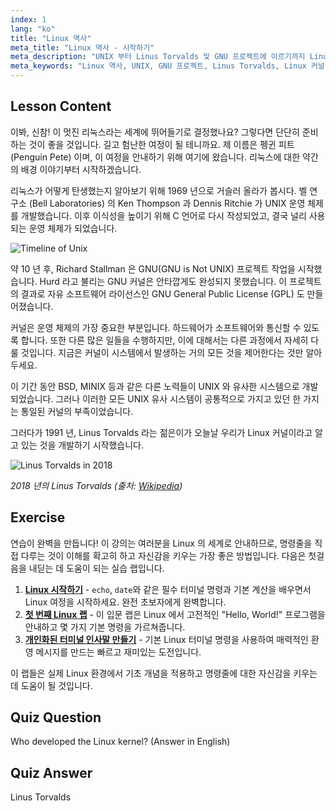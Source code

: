 ```yaml
---
index: 1
lang: "ko"
title: "Linux 역사"
meta_title: "Linux 역사 - 시작하기"
meta_description: "UNIX 부터 Linus Torvalds 및 GNU 프로젝트에 이르기까지 Linux 의 역사에 대해 알아보세요. 초보자를 위한 기원과 진화를 이해합니다."
meta_keywords: "Linux 역사, UNIX, GNU 프로젝트, Linus Torvalds, Linux 커널, 초보자 Linux, Linux 튜토리얼, Linux 가이드"
---
```


## Lesson Content

이봐, 신참! 이 멋진 리눅스라는 세계에 뛰어들기로 결정했나요? 그렇다면 단단히 준비하는 것이 좋을 것입니다. 길고 험난한 여정이 될 테니까요. 제 이름은 펭귄 피트 (Penguin Pete) 이며, 이 여정을 안내하기 위해 여기에 왔습니다. 리눅스에 대한 약간의 배경 이야기부터 시작하겠습니다.

리눅스가 어떻게 탄생했는지 알아보기 위해 1969 년으로 거슬러 올라가 봅시다. 벨 연구소 (Bell Laboratories) 의 Ken Thompson 과 Dennis Ritchie 가 UNIX 운영 체제를 개발했습니다. 이후 이식성을 높이기 위해 C 언어로 다시 작성되었고, 결국 널리 사용되는 운영 체제가 되었습니다.

![Timeline of Unix](https://file.labex.io/images/ed9c245d-e8be-4287-bf34-67750b042542.jpg)

약 10 년 후, Richard Stallman 은 GNU(GNU is Not UNIX) 프로젝트 작업을 시작했습니다. Hurd 라고 불리는 GNU 커널은 안타깝게도 완성되지 못했습니다. 이 프로젝트의 결과로 자유 소프트웨어 라이선스인 GNU General Public License (GPL) 도 만들어졌습니다.

커널은 운영 체제의 가장 중요한 부분입니다. 하드웨어가 소프트웨어와 통신할 수 있도록 합니다. 또한 다른 많은 일들을 수행하지만, 이에 대해서는 다른 과정에서 자세히 다룰 것입니다. 지금은 커널이 시스템에서 발생하는 거의 모든 것을 제어한다는 것만 알아두세요.

이 기간 동안 BSD, MINIX 등과 같은 다른 노력들이 UNIX 와 유사한 시스템으로 개발되었습니다. 그러나 이러한 모든 UNIX 유사 시스템이 공통적으로 가지고 있던 한 가지는 통일된 커널의 부족이었습니다.

그러다가 1991 년, Linus Torvalds 라는 젊은이가 오늘날 우리가 Linux 커널이라고 알고 있는 것을 개발하기 시작했습니다.

![Linus Torvalds in 2018](https://file.labex.io/images/3e1311fd-b8ca-45e7-8d02-9aac6377bb36.jpg)

_2018 년의 Linus Torvalds (출처: [Wikipedia](https://en.wikipedia.org/wiki/Linus_Torvalds))_

## Exercise

연습이 완벽을 만듭니다! 이 강의는 여러분을 Linux 의 세계로 안내하므로, 명령줄을 직접 다루는 것이 이해를 확고히 하고 자신감을 키우는 가장 좋은 방법입니다. 다음은 첫걸음을 내딛는 데 도움이 되는 실습 랩입니다.

1. **[Linux 시작하기](https://labex.io/ko/labs/linux-getting-started-with-linux-446315)** - `echo`, `date`와 같은 필수 터미널 명령과 기본 계산을 배우면서 Linux 여정을 시작하세요. 완전 초보자에게 완벽합니다.
2. **[첫 번째 Linux 랩](https://labex.io/ko/labs/linux-your-first-linux-lab-270253)** - 이 입문 랩은 Linux 에서 고전적인 "Hello, World!" 프로그램을 안내하고 몇 가지 기본 명령을 가르쳐줍니다.
3. **[개인화된 터미널 인사말 만들기](https://labex.io/ko/labs/linux-create-personalized-terminal-greeting-446322)** - 기본 Linux 터미널 명령을 사용하여 매력적인 환영 메시지를 만드는 빠르고 재미있는 도전입니다.

이 랩들은 실제 Linux 환경에서 기초 개념을 적용하고 명령줄에 대한 자신감을 키우는 데 도움이 될 것입니다.

## Quiz Question

Who developed the Linux kernel? (Answer in English)

## Quiz Answer

Linus Torvalds
